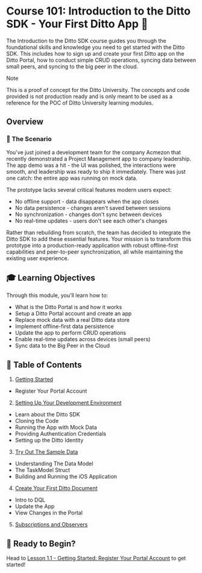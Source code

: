 # Course 101: Introduction to the Ditto SDK - Your First Ditto App 🚀

The Introduction to the Ditto SDK course guides you through the foundational skills and knowledge you need to get started with the Ditto SDK. This includes how to sign up and create your first Ditto app on the Ditto Portal, how to conduct simple CRUD operations, syncing data between small peers, and syncing to the big peer in the cloud.

> [!NOTE] 
>This is a proof of concept for the Ditto University.  The concepts and code provided is not production ready and is only meant to be used as a reference for the POC of Ditto University learning modules. 

## Overview

### 🎯 The Scenario

You've just joined a development team for the company Acmezon that recently demonstrated a Project Management app to company leadership. The app demo was a hit - the UI was polished, the interactions were smooth, and leadership was ready to ship it immediately. There was just one catch: the entire app was running on mock data.

The prototype lacks several critical features modern users expect:
- No offline support - data disappears when the app closes
- No data persistence - changes aren't saved between sessions
- No synchronization - changes don't sync between devices
- No real-time updates - users don't see each other's changes

Rather than rebuilding from scratch, the team has decided to integrate the Ditto SDK to add these essential features. Your mission is to transform this prototype into a production-ready application with robust offline-first capabilities and peer-to-peer synchronization, all while maintaining the existing user experience.

## 🎓 Learning Objectives

Through this module, you'll learn how to:
- What is the Ditto Portal is and how it works
- Setup a Ditto Portal account and create an app
- Replace mock data with a real Ditto data store
- Implement offline-first data persistence
- Update the app to perform CRUD operations
- Enable real-time updates across devices (small peers)
- Sync data to the Big Peer in the Cloud

## 📖 Table of Contents

1. [Getting Started](1.1/README.md)
  - Register Your Portal Account

2. [Setting Up Your Development Environment](1.2/README.md)
  - Learn about the Ditto SDK
  - Cloning the Code
  - Running the App with Mock Data
  - Providing Authentication Credentials
  - Setting up the Ditto Identity

3. [Try Out The Sample Data](1.3/README.md)
  - Understanding The Data Model
  - The TaskModel Struct
  - Building and Running the iOS Application

4. [Create Your First Ditto Document](1.4/README.md)
  - Intro to DQL
  - Update the App
  - View Changes in the Portal

5. [Subscriptions and Observers](1.5/README.md)

## 🚀 Ready to Begin?

Head to [Lesson 1.1 - Getting Started:  Register Your Portal Account](lesson-1/1.1/README.md) to get started! 


